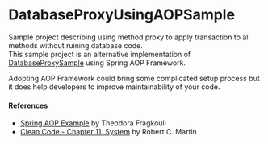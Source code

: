 # DatabaseProxyUsingAOPSample
Sample project describing using method proxy to apply transaction to all methods without ruining database code.  
This sample project is an alternative implementation of
[DatabaseProxySample](https://github.com/crowjdh/DatabaseProxySample) using Spring AOP Framework.
  
Adopting AOP Framework could bring some complicated setup process but it does help developers to improve maintainability
of your code.

#### References
- [Spring AOP Example](http://examples.javacodegeeks.com/enterprise-java/spring/aop/spring-aop-example/) by Theodora Fragkouli  
- [Clean Code - Chapter 11. System](https://github.com/Yooii-Studios/Clean-Code/blob/master/Chapter%2011%20-%20시스템.md#4-2) by Robert C. Martin  

